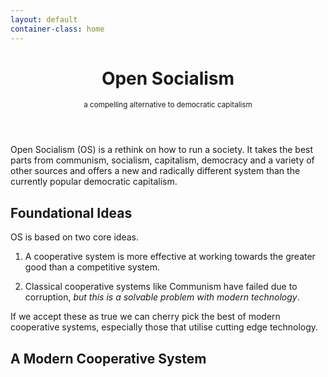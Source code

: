 ```yaml
---
layout: default
container-class: home
---
```


<header class="home-header">
  <h1>Open Socialism</h1>
  <small>a compelling alternative to democratic capitalism</small>
</header>

Open Socialism (OS) is a rethink on how to run a society. It takes the best parts from communism, socialism, capitalism, democracy and a variety of other sources and offers a new and radically different system than the currently popular democratic capitalism.

## Foundational Ideas

OS is based on two core ideas.

1. A cooperative system is more effective at working towards the greater good than a competitive system.

2. Classical cooperative systems like Communism have failed due to corruption, <em>but this is a solvable problem with modern technology</em>.

If we accept these as true we can cherry pick the best of modern cooperative systems, especially those that utilise cutting edge technology.

## A Modern Cooperative System

